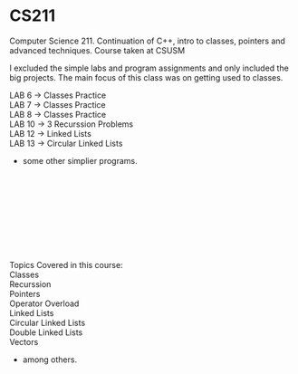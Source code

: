 # CS211
Computer Science 211. Continuation of C++, intro to classes, pointers and advanced techniques. Course taken at CSUSM


I excluded the simple labs and program assignments and only included the big projects. The main focus of this class was on getting used to classes.

LAB 6   -> Classes Practice    
LAB 7   -> Classes Practice  
LAB 8   -> Classes Practice  
LAB 10  -> 3 Recurssion Problems  
LAB 12  -> Linked Lists     
LAB 13  -> Circular Linked Lists    

+ some other simplier programs.  

</br></br></br></br></br></br></br></br></br>
Topics Covered in this course:  
Classes  
Recurssion  
Pointers  
Operator Overload  
Linked Lists  
Circular Linked Lists  
Double Linked Lists  
Vectors
+ among others.
 



